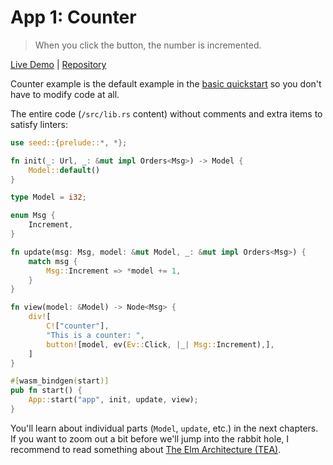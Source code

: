 # App 1: Counter

> When you click the button, the number is incremented.

[Live Demo](https://seed-app-counter.netlify.app/) |  [Repository](https://github.com/MartinKavik/seed-app-counter)

Counter example is the default example in the [basic quickstart](https://github.com/seed-rs/seed-quickstart) so you don't have to modify code at all.

The entire code (`/src/lib.rs` content) without comments and extra items to satisfy linters:

```rust
use seed::{prelude::*, *};

fn init(_: Url, _: &mut impl Orders<Msg>) -> Model {
    Model::default()
}

type Model = i32;

enum Msg {
    Increment,
}

fn update(msg: Msg, model: &mut Model, _: &mut impl Orders<Msg>) {
    match msg {
        Msg::Increment => *model += 1,
    }
}

fn view(model: &Model) -> Node<Msg> {
    div![
        C!["counter"],
        "This is a counter: ",
        button![model, ev(Ev::Click, |_| Msg::Increment),],
    ]
}

#[wasm_bindgen(start)]
pub fn start() {
    App::start("app", init, update, view);
}
```

You'll learn about individual parts (`Model`, `update`, etc.) in the next chapters. If you want to zoom out a bit before we'll jump into the rabbit hole, I recommend to read something about [The Elm Architecture (TEA)](https://guide.elm-lang.org/architecture/).
